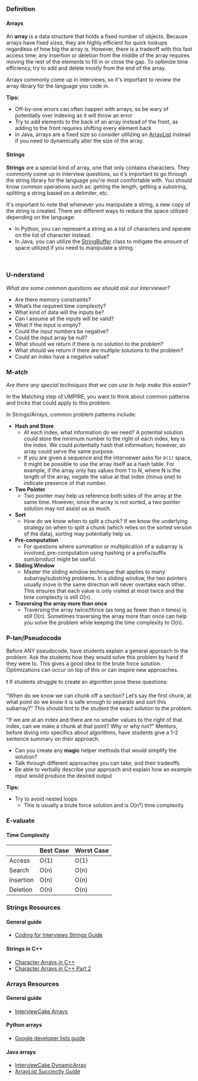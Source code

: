 ### Definition

#### Arrays

An **array** is a data structure that holds a fixed number of objects. Because arrays have fixed sizes, they are highly efficient for quick lookups regardless of how big the array is. However, there is a tradeoff with this fast access time; any insertion or deletion from the middle of the array requires moving the rest of the elements to fill in or close the gap. To optimize time efficiency, try to add and delete mostly from the end of the array.

Arrays commonly come up in interviews, so it's important to review the array library for the language you code in.

**Tips:**
* Off-by-one errors can often happen with arrays, so be wary of potentially over indexing as it will throw an error
* Try to add elements to the back of an array instead of the front, as adding to the front requires shifting every element back
* In Java, arrays are a fixed size so consider utilizing an [ArrayList](https://docs.oracle.com/javase/8/docs/api/java/util/ArrayList.html) instead if you need to dynamically alter the size of the array. 

#### Strings

**Strings** are a special kind of array, one that only contains characters. They commonly come up in interview questions, so it's important to go through the string library for the language you're most comfortable with. You should know common operations such as: getting the length, getting a substring, splitting a string based on a delimiter, etc.

It's important to note that whenever you manipulate a string, a new copy of the string is created. There are different ways to reduce the space utilized depending on the language:
* In Python, you can represent a string as a list of characters and operate on the list of character instead.
* In Java, you can utilize the [StringBuffer](https://docs.oracle.com/javase/7/docs/api/java/lang/StringBuffer.html) class to mitigate the amount of space utilized if you need to manipulate a string.

<br>

### U-nderstand

*What are some common questions we should ask our interviewer?*

* Are there memory constraints?
* What’s the required time complexity?
* What kind of data will the inputs be?
* Can I assume all the inputs will be valid?
* What if the input is empty?
* Could the input numbers be negative?
* Could the input array be null?
* What should we return if there is no solution to the problem?
* What should we return if there are multiple solutions to the problem?
* Could an index have a negative value?

### M-atch

*Are there any special techniques that we can use to help make this easier?*

In the Matching step of UMPIRE, you want to think about common patterns and tricks that could apply to this problem.

In Strings/Arrays, common problem patterns include:

* **Hash and Store**
  * At each index, what information do we need? A potential solution could store the minimum number to the right of each index, key is the index. We could potentially hash that information; however, an array could serve the same purpose. 
  * If you are given a sequence and the interviewer asks for `O(1)` space, it might be possible to use the array itself as a hash table. For example, if the array only has values from 1 to N, where N is the length of the array, negate the value at that index (minus one) to indicate presence of that number. 
* **Two Pointer**
  * Two pointer may help us reference both sides of the array at the same time. However, since the array is not sorted, a two pointer solution may not assist us as much.
* **Sort**
  * How do we know when to split a chunk? If we know the underlying strategy on when to split a chunk (which relies on the sorted version of the data), sorting may potentially help us.
* **Pre-computation**
  * For questions where summation or multiplication of a subarray is involved, pre-computation using hashing or a prefix/suffix sum/product might be useful. 
* **Sliding Window**
  * Master the sliding window technique that applies to many subarray/substring problems. In a sliding window, the two pointers usually move in the same direction will never overtake each other. This ensures that each value is only visited at most twice and the time complexity is still O(n).
* **Traversing the array more than once**
  * Traversing the array twice/thrice (as long as fewer than n times) is still O(n). Sometimes traversing the array more than once can help you solve the problem while keeping the time complexity to O(n).

### P-lan/Pseudocode

Before ANY pseudocode, have students explain a general approach to the problem.
Ask the students how they would solve this problem by hand if they were to. This gives a good idea to the brute force solution. Optimizations can occur on top of this or can inspire new approaches.

:exclamation: If students struggle to create an algorithm pose these questions:

“When do we know we can chunk off a section? Let’s say the first chunk, at what point do we know it is safe enough to separate and sort this subarray?”
This should hint to the student the exact solution to the problem.

“If we are at an index and there are no smaller values to the right of that index, can we make a chunk at that point? Why or why not?”
Mentors, before diving into specifics about algorithms, have students give a 1-2 sentence summary on their approach.

* Can you create any **magic** helper methods that would simplify the solution?
* Talk through different approaches you can take, and their tradeoffs
* Be able to verbally describe your approach and explain how an example input would produce the desired output

**Tips:**

* Try to avoid nested loops
  * This is usually a brute force solution and is O(n²) time complexity


### E-valuate

#### Time Complexity

|            | Best Case | Worst Case |
|------------|-----------|------------|
| Access 	   | O(1)      | O(1)       |
| Search     | O(n)      | O(n)       |
| Insertion  | O(n)      | O(n)       |
| Deletion   | O(n)      | O(n)       |


### Strings Resources

#### General guide

* [Coding for Interviews Strings Guide](http://blog.codingforinterviews.com/string-questions/)

#### Strings in C++

* [Character Arrays in C++](https://www.youtube.com/watch?v=Bf8a6IC1dE8)
* [Character Arrays in C++ Part 2](https://www.youtube.com/watch?v=vFZTxvUoZSU)

### Arrays Resources

#### General guide

* [InterviewCake Arrays](https://www.interviewcake.com/concept/java/array)

#### Python arrays

* [Google developer lists guide](https://developers.google.com/edu/python/lists)

#### Java arrays

* [InterviewCake DynamicArray](https://www.interviewcake.com/concept/java/dynamic-array-amortized-analysis?)
* [ArrayList Succinctly Guide](https://code.tutsplus.com/tutorials/the-array-list--cms-20661)
